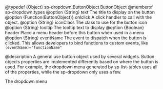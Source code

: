 @typedef {Object} sp-dropdown.ButtonObject ButtonObject
@memberof sp-dropdown.types
@option {String} text The title to display on the button
@option {Function(ButtonObject)} onlclick A click handler to call with the object.
@option {String} iconClass The class to use for the button icon
@option {String} tooltip The tooltip text to display
@option {Boolean} header Place a menu header before this button when used in a menu
@option {String} eventName The event to dispatch when the button is clicked. This allows developers to bind functions to custom events, like `(eventName)="functionName"`

@description
A general use button object used by several widgets. Button objects properties
are implemented differently based on where the button is used. For example,
the dropdown menu generated by sp-list-tables uses all of the properties, while
the sp-dropdown only uses a few.

The dropdown menu
